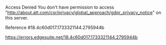 Access Denied
You don't have permission to access "http://about.att.com/csr/privacy/global_approach/gdpr_privacy_notice" on this server.

Reference #18.4c60d017.1733321144.2795944b

https://errors.edgesuite.net/18.4c60d017.1733321144.2795944b
